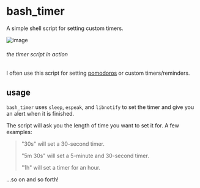 # bash_timer
A simple shell script for setting custom timers.

![image](https://github.com/rav3ndust/bash_timer/assets/35274771/2ccb724c-35e8-4dfc-a390-d9cc4de28eb2)
###### the timer script in action

I often use this script for setting [pomodoros](https://en.wikipedia.org/wiki/Pomodoro_Technique) or custom timers/reminders.

## usage

`bash_timer` uses `sleep`, `espeak`, and `libnotify` to set the timer and give you an alert when it is finished.

The script will ask you the length of time you want to set it for. A few examples: 

> "30s" will set a 30-second timer.
> 
> "5m 30s" will set a 5-minute and 30-second timer.
> 
> "1h" will set a timer for an hour.

...so on and so forth!
